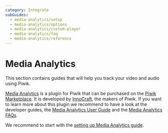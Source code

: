 ```yaml
---
category: Integrate
subGuides:
  - media-analytics/setup
  - media-analytics/options
  - media-analytics/custom-player
  - media-analytics/faq
  - media-analytics/reference
---
```

# Media Analytics

This section contains guides that will help you track your video and audio using Piwik. 

[Media Analytics](http://www.media-analytics.net) is a plugin for Piwik that can be purchased 
on the [Piwik Marketplace](https://plugins.piwik.org/MediaAnalytics).
It is developed by [InnoCraft](https://www.innocraft.com), the makers of Piwik. 
If you want to learn more about this plugin we recommend to have a look at the developer guides, 
the [Media Analytics User Guide](https://piwik.org/docs/media-analytics/) and the [Media Analytics FAQs](https://piwik.org/faq/media-analytics/).

We recommend to start with the [setting up Media Analytics guide](/guides/media-analytics/setup).
